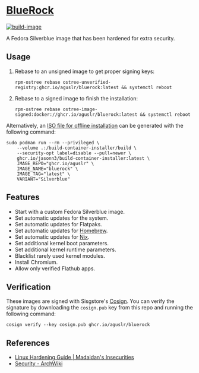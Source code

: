 [BlueRock][1]
=============

[![build-image](https://github.com/aguslr/bluerock/actions/workflows/build.yml/badge.svg)](https://github.com/aguslr/bluerock/actions/workflows/build.yml)

A Fedora Silverblue image that has been hardened for extra security.

Usage
-----

1. Rebase to an unsigned image to get proper signing keys:

       rpm-ostree rebase ostree-unverified-registry:ghcr.io/aguslr/bluerock:latest && systemctl reboot

2. Rebase to a signed image to finish the installation:

       rpm-ostree rebase ostree-image-signed:docker://ghcr.io/aguslr/bluerock:latest && systemctl reboot

Alternatively, an [ISO file for offline installation][5] can be generated with
the following command:

    sudo podman run --rm --privileged \
        --volume .:/build-container-installer/build \
        --security-opt label=disable --pull=newer \
        ghcr.io/jasonn3/build-container-installer:latest \
        IMAGE_REPO="ghcr.io/aguslr" \
        IMAGE_NAME="bluerock" \
        IMAGE_TAG="latest" \
        VARIANT="Silverblue"

Features
--------

- Start with a custom Fedora Silverblue image.
- Set automatic updates for the system.
- Set automatic updates for Flatpaks.
- Set automatic updates for [Homebrew][6].
- Set automatic updates for [Nix][7].
- Set additional kernel boot parameters.
- Set additional kernel runtime parameters.
- Blacklist rarely used kernel modules.
- Install Chromium.
- Allow only verified Flathub apps.

Verification
------------

These images are signed with Sisgstore's [Cosign][4]. You can verify the
signature by downloading the `cosign.pub` key from this repo and running the
following command:

    cosign verify --key cosign.pub ghcr.io/aguslr/bluerock

References
----------

- [Linux Hardening Guide | Madaidan's Insecurities][2]
- [Security - ArchWiki][3]


[1]: https://github.com/aguslr/bluerock
[2]: https://madaidans-insecurities.github.io/guides/linux-hardening.html
[3]: https://wiki.archlinux.org/title/Security
[4]: https://docs.sigstore.dev/cosign/overview/
[5]: https://blue-build.org/learn/universal-blue/#fresh-install-from-an-iso
[6]: https://brew.sh/
[7]: https://nixos.org/
